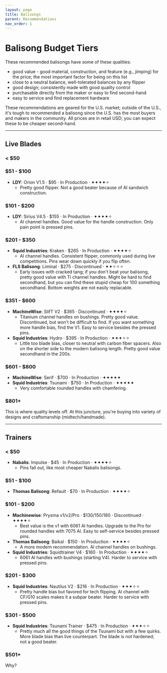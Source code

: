 ```yaml
---
layout: page
title: Balisongs
parent: Recommendations
nav_order: 1
---
```


# Balisong Budget Tiers

These recommended balisongs have some of these qualities: 

- good value - good material, construction, and feature (e.g., jimping) for the price; the most important factor for being on this list
- close to a neutral balance, well-tolerated balances by any flipper
- good design; consistently made with good quality control
- purchasable directly from the maker or easy to find second-hand
- easy to service and find replacement hardware

These recommendations are geared for the U.S. market; outside of the U.S., it's tough to recommended a balisong since the U.S. has the most buyers and makers in the community. All prices are in retail USD; you can expect these to be cheaper second-hand.

---

## Live Blades
### < $50

### $51 - $100
- **LDY**: Orion V1.5 · $95 · In Production · ✦✦✦✦✧
    - Pretty good flipper. Not a good beater because of Al sandwich construction.

### $101 - $200
- **LDY**: Sirius V4.5 · $155 · In Production · ✦✦✦✦✧
    - Al channel handles. Good value for the handle construction. Only pain point is pressed pins.

### $201 - $350
- **Squid Industries**: Kraken · $265 · In Production · ✦✦✦✦✧
    - Al channel handles. Consistent flipper, commonly used during live competitions. Pins wear down quickly if you flip often.
- **FLS Balisong**: Liminal · $275 · Discontinued · ✦✦✧✧✧
    - Early issues with cracked tang; if you don't beat your balisong, pretty good value with Ti channel handles. Might be hard to find secondhand, but you can find these stupid cheap for 100 something secondhand. Bottom weights are not easily replacable. 

### $351 - $600
- **MachineWise**: SlifT V2 · $365 · Discontinued · ✦✦✦✦✧
    - Titanium channel handles on bushings. Pretty good value. Discontinued, but won't be difficult to find. If you want something more handle bias, find the V1. Easy to service besides the pressed pins.
- **Squid Industries**: Hydro · $395 · In Production · ✦✦✦✧✧
    - Little too blade bias, closer to neutral with carbon fiber spacers. Also on the shorter side to the modern balisong length. Pretty good value secondhand in the 200s.

### $601 - $800
- **MachineWise**: Serif · $700 · In Production · ✦✦✦✦✦
- **Squid Industries**: Tsunami · $750 · In Production · ✦✦✦✦✦
    - Very comfortable rounded handles with chamfering. 

### $801+
This is where quality levels off. At this juncture, you're buying into variety of designs and craftsmanship (midtech/handmade).

---

## Trainers

### < $50
- **Nabalis**: Impulse · $45 · In Production · ✦✦✦✦✧
    - Pins fall out, like most cheaper Nabalis balisongs.

### $51 - $100
- **Thomas Balisong**: Refault · $70 · In Production · ✦✦✦✦✧

### $101 - $200
- **Machinewise**: Prysma v1/v2/Pro · $130/150/180 · Discontinued · ✦✦✦✦✧
    - Best value is the v1 with 6061 Al handles. Upgrade to the Pro for rounded handles with 7075 Al. Easy to self-service besides pressed pins.
- **Thomas Balisong**: Baikal · $150 · In Production · ✦✦✦✦✧
    - A more modern recommendation. Al channel handles on bushings.
- **Squid Industries**: Squidtrainer V4 · $160 · In Production · ✦✦✦✦✧
    - 6061 Al handles with bushings (starting V4). Harder to service with pressed pins.

### $201 - $300
- **Squid Industries**: Nautilus V2 · $216 · In Production · ✦✦✦✧✧
    - Pretty handle bias but favored for tech flipping. Al channel with CF/G10 scales makes it a subpar beater. Harder to service with pressed pins.

### $301 - $500
- **Squid Industries**: Tsunami Trainer · $475 · In Production · ✦✦✦✧✧
    - Pretty much all the good things of the Tsunami but with a few quirks. More blade bias than live counterpart. The blade is not hardened; not a good beater.

### $501+
Why?
